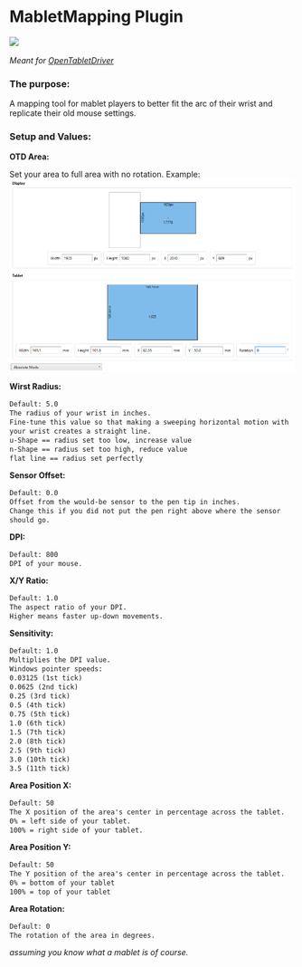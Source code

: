 # MabletMapping Plugin

[![](https://img.shields.io/github/downloads/shmkle/MabletMapping/total.svg)](https://github.com/shmkle/MabletMapping/releases/latest)

*Meant for [OpenTabletDriver](https://github.com/OpenTabletDriver/OpenTabletDriver)*


### The purpose:
A mapping tool for mablet players to better fit the arc of their wrist and replicate their old mouse settings.



### Setup and Values:

**OTD Area:**

Set your area to full area with no rotation. 
Example:
![](./Images/area_example.png)


**Wirst Radius:**

    Default: 5.0
    The radius of your wrist in inches.
    Fine-tune this value so that making a sweeping horizontal motion with your wrist creates a straight line.
    u-Shape == radius set too low, increase value
    n-Shape == radius set too high, reduce value
    flat line == radius set perfectly


**Sensor Offset:** 

    Default: 0.0
    Offset from the would-be sensor to the pen tip in inches.
    Change this if you did not put the pen right above where the sensor should go.


**DPI:** 

    Default: 800
    DPI of your mouse.


**X/Y Ratio:** 

    Default: 1.0
    The aspect ratio of your DPI. 
    Higher means faster up-down movements.


**Sensitivity:** 

    Default: 1.0
    Multiplies the DPI value.
    Windows pointer speeds:
    0.03125 (1st tick)
    0.0625 (2nd tick)
    0.25 (3rd tick)
    0.5 (4th tick)
    0.75 (5th tick)
    1.0 (6th tick)
    1.5 (7th tick)
    2.0 (8th tick)
    2.5 (9th tick)
    3.0 (10th tick)
    3.5 (11th tick)


 **Area Position X:** 

    Default: 50
    The X position of the area's center in percentage across the tablet.
    0% = left side of your tablet.
    100% = right side of your tablet.


 **Area Position Y:** 

    Default: 50
    The Y position of the area's center in percentage across the tablet.
    0% = bottom of your tablet
    100% = top of your tablet


 **Area Rotation:** 

    Default: 0
    The rotation of the area in degrees.

*assuming you know what a mablet is of course.*
